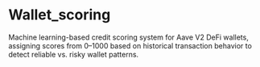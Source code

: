 # Wallet_scoring
Machine learning-based credit scoring system for Aave V2 DeFi wallets, assigning scores from 0–1000 based on historical transaction behavior to detect reliable vs. risky wallet patterns.
